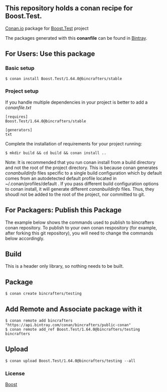 ## This repository holds a conan recipe for Boost.Test.

[Conan.io](https://conan.io) package for [Boost.Test](https://github.com/Boostorg/Test) project

The packages generated with this **conanfile** can be found in [Bintray](https://bintray.com/bincrafters/public-conan/Boost.Test%3Abincrafters).

## For Users: Use this package

### Basic setup

    $ conan install Boost.Test/1.64.0@bincrafters/stable

### Project setup

If you handle multiple dependencies in your project is better to add a *conanfile.txt*

    [requires]
    Boost.Test/1.64.0@bincrafters/stable

    [generators]
    txt

Complete the installation of requirements for your project running:</small></span>

    $ mkdir build && cd build && conan install ..
	
Note: It is recommended that you run conan install from a build directory and not the root of the project directory.  This is because conan generates *conanbuildinfo* files specific to a single build configuration which by default comes from an autodetected default profile located in ~/.conan/profiles/default .  If you pass different build configuration options to conan install, it will generate different *conanbuildinfo* files.  Thus, they shoudl not be added to the root of the project, nor committed to git. 

## For Packagers: Publish this Package

The example below shows the commands used to publish to bincrafters conan repository. To publish to your own conan respository (for example, after forking this git repository), you will need to change the commands below accordingly. 

## Build  

This is a header only library, so nothing needs to be built.

## Package 

    $ conan create bincrafters/testing
	
## Add Remote and Associate package with it

	$ conan remote add bincrafters "https://api.bintray.com/conan/bincrafters/public-conan"
	$ conan remote add_ref Boost.Test/1.64.0@bincrafters/testing bincrafters

## Upload

    $ conan upload Boost.Test/1.64.0@bincrafters/testing --all

### License
[Boost](LICENSE)
